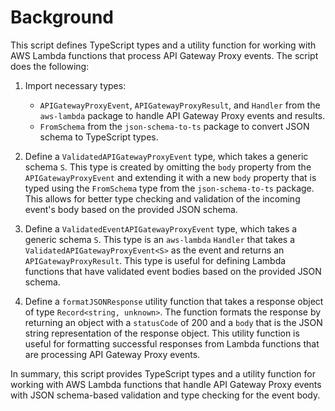 # Background

This script defines TypeScript types and a utility function for working with AWS Lambda functions that process API Gateway Proxy events. The script does the following:

1.  Import necessary types:
    
    -   `APIGatewayProxyEvent`, `APIGatewayProxyResult`, and `Handler` from the `aws-lambda` package to handle API Gateway Proxy events and results.
    -   `FromSchema` from the `json-schema-to-ts` package to convert JSON schema to TypeScript types.
2.  Define a `ValidatedAPIGatewayProxyEvent` type, which takes a generic schema `S`. This type is created by omitting the `body` property from the `APIGatewayProxyEvent` and extending it with a new `body` property that is typed using the `FromSchema` type from the `json-schema-to-ts` package. This allows for better type checking and validation of the incoming event's body based on the provided JSON schema.
    
3.  Define a `ValidatedEventAPIGatewayProxyEvent` type, which takes a generic schema `S`. This type is an `aws-lambda` `Handler` that takes a `ValidatedAPIGatewayProxyEvent<S>` as the event and returns an `APIGatewayProxyResult`. This type is useful for defining Lambda functions that have validated event bodies based on the provided JSON schema.
    
4.  Define a `formatJSONResponse` utility function that takes a response object of type `Record<string, unknown>`. The function formats the response by returning an object with a `statusCode` of 200 and a `body` that is the JSON string representation of the response object. This utility function is useful for formatting successful responses from Lambda functions that are processing API Gateway Proxy events.
    

In summary, this script provides TypeScript types and a utility function for working with AWS Lambda functions that handle API Gateway Proxy events with JSON schema-based validation and type checking for the event body.